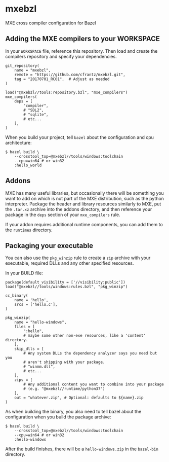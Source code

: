 # mxebzl
MXE cross compiler configuration for Bazel

## Adding the MXE compilers to your WORKSPACE

In your `WORKSPACE` file, reference this repository. Then load and
create the compilers repository and specify your dependencies.

```
git_repository(
    name = "mxebzl",
    remote = "https://github.com/cfrantz/mxebzl.git",
    tag = "20170701_RC01",  # Adjust as needed
)

load("@mxebzl//tools:repository.bzl", "mxe_compilers")
mxe_compilers(
    deps = [
        "compiler",
        # "SDL2",
        # "sqlite",
        # etc...
    ],
)
```

When you build your project, tell `bazel` about the configuration and
cpu architecture:

```
$ bazel build \
    --crosstool_top=@mxebzl//tools/windows:toolchain
    --cpu=win64 # or win32
    :hello_world
```

## Addons

MXE has many useful libraries, but occasionally there will be something
you want to add on which is not part of the MXE distribution, such as
the python interpreter.  Package the header and library resources similarly
to MXE, put the `.tar.xz` archive into the addons directory, and then
reference your package in the `deps` section of your `mxe_compilers` rule.

If your addon requires additional runtime components, you can add them
to the `runtimes` directory.

## Packaging your executable

You can also use the `pkg_winzip` rule to create a `zip` archive with your
executable, required DLLs and any other specified resources.

In your BUILD file:

```
package(default_visibility = ['//visibility:public'])
load("@mxebzl//tools/windows:rules.bzl", "pkg_winzip")

cc_binary(
    name = 'hello',
    srcs = ['hello.c'],
)

pkg_winzip(
    name = "hello-windows",
    files = [
        ":hello",
        # maybe some other non-exe resources, like a 'content' directory.
    ],
    skip_dlls = [
        # Any system DLLs the dependency analyzer says you need but you
        # aren't shipping with your package.
        # "winmm.dll",
        # etc...
    ],
    zips = [
        # Any additional content you want to combine into your package
        # (e.g. "@mxebzl//runtime/python37")
    ],
    out = "whatever.zip", # Optional: defaults to ${name}.zip
)
```

As when building the binary, you also need to tell bazel about the
configuration when you build the package archive:

```
$ bazel build \
    --crosstool_top=@mxebzl//tools/windows:toolchain
    --cpu=win64 # or win32
    :hello-windows
```

After the build finishes, there will be a `hello-windows.zip` in the `bazel-bin`
directory.
